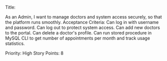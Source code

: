 Title:

As an Admin, I want to manage doctors and system access securely, so that the platform runs smoothly.
Acceptance Criteria:
Can log in with username and password.
Can log out to protect system access.
Can add new doctors to the portal.
Can delete a doctor's profile.
Can run stored procedure in MySQL CLI to get number of appointments per month and track usage statistics.

Priority: High
Story Points: 8
